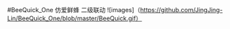 #BeeQuick_One
仿爱鲜蜂 二级联动
![images]（https://github.com/JingJing-Lin/BeeQuick_One/blob/master/BeeQuick.gif）
